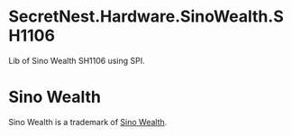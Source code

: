 # SecretNest.Hardware.SinoWealth.SH1106
Lib of Sino Wealth SH1106 using SPI.

# Sino Wealth
Sino Wealth is a trademark of [Sino Wealth](http://www.sinowealth.com/).
